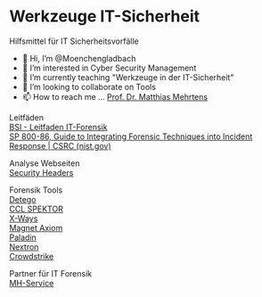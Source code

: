 # Werkzeuge IT-Sicherheit
Hilfsmittel für IT Sicherheitsvorfälle

- 👋 Hi, I’m @Moenchengladbach
- 👀 I’m interested in Cyber Security Management
- 🌱 I’m currently teaching "Werkzeuge in der IT-Sicherheit"
- 💞️ I’m looking to collaborate on Tools
- 📫 How to reach me ... [Prof. Dr. Matthias Mehrtens](https://www.hs-niederrhein.de/cyber-campus-nrw/mehrtens/)

Leitfäden  
[BSI - Leitfaden IT-Forensik](https://www.bsi.bund.de/DE/Themen/Oeffentliche-Verwaltung/Sicherheitspruefungen/IT-Forensik/forensik_node.html)  
[SP 800-86, Guide to Integrating Forensic Techniques into Incident Response | CSRC (nist.gov)](https://csrc.nist.gov/publications/detail/sp/800-86/final)

Analyse Webseiten  
[Security Headers](https://securityheaders.com/)

Forensik Tools  
[Detego](https://detegoglobal.com/)  
[CCL SPEKTOR](https://www.cclsolutionsgroup.com/forensic-products)  
[X-Ways](http://www.x-ways.net/)  
[Magnet Axiom](https://www.magnetforensics.com/)  
[Paladin](https://sumuri.com/software/paladin/)  
[Nextron](https://www.nextron-systems.com/)  
[Crowdstrike](https://www.crowdstrike.de/)  



Partner für IT Forensik  
[MH-Service](https://www.mh-service.de/de)


